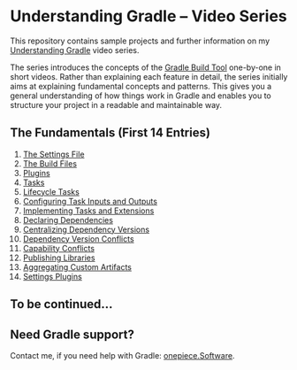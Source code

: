 # Understanding Gradle – Video Series

This repository contains sample projects and further information on my [Understanding Gradle](https://www.youtube.com/playlist?list=PLWQK2ZdV4Yl2k2OmC_gsjDpdIBTN0qqkE) video series.

The series introduces the concepts of the [Gradle Build Tool](https://github.com/gradle/gradle) one-by-one in short videos.
Rather than explaining each feature in detail, the series initially aims at explaining fundamental concepts and patterns.
This gives you a general understanding of how things work in Gradle and enables you to structure your project in a readable and maintainable way.

## The Fundamentals (First 14 Entries)

1. [The Settings File](01_The_Settings_File)
2. [The Build Files](02_The_Build_Files)
3. [Plugins](03_Plugins)
4. [Tasks](04_Tasks)
5. [Lifecycle Tasks](05_Lifecycle_Tasks)
6. [Configuring Task Inputs and Outputs](06_Configuring_Task_Inputs_And_Outputs)
7. [Implementing Tasks and Extensions](07_Implementing_Tasks_and_Extensions)
8. [Declaring Dependencies](08_Declaring_Dependencis)
9. [Centralizing Dependency Versions](09_Centralizing_Dependency_Versions)
10. [Dependency Version Conflicts](10_Dependency_Version_Conflicts)
11. [Capability Conflicts](11_Capability_Conflicts)
12. [Publishing Libraries](12_Publishing_Libraries)
13. [Aggregating Custom Artifacts](13_Aggregating_Custom_Artifacts)
14. [Settings Plugins](14_Settings_Plugins)

## To be continued...

## Need Gradle support?

Contact me, if you need help with Gradle: [onepiece.Software](http://onepiece.software).
